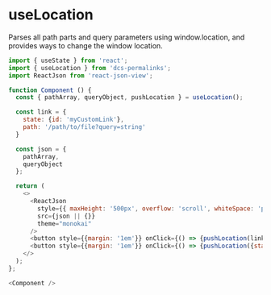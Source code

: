# useLocation

Parses all path parts and query parameters using window.location, and provides ways to change the window location.

```js
import { useState } from 'react';
import { useLocation } from 'dcs-permalinks';
import ReactJson from 'react-json-view';

function Component () {
  const { pathArray, queryObject, pushLocation } = useLocation();

  const link = {
    state: {id: 'myCustomLink'},
    path: '/path/to/file?query=string'
  }

  const json = {
    pathArray,
    queryObject
  };

  return (
    <>
      <ReactJson
        style={{ maxHeight: '500px', overflow: 'scroll', whiteSpace: 'pre' }}
        src={json || {}}
        theme="monokai"
      />
      <button style={{margin: '1em'}} onClick={() => {pushLocation(link);}}>Change location</button>
      <button style={{margin: '1em'}} onClick={() => {pushLocation({state:{id:'home'}, path: '/'});}}>Go home</button>
    </>
  );
};

<Component />
```
